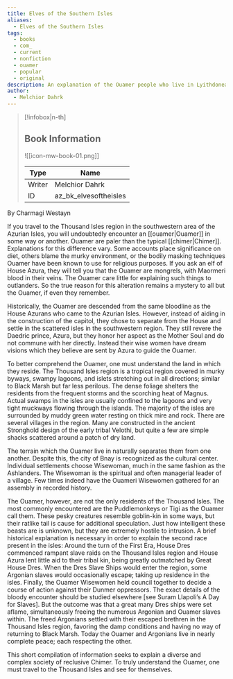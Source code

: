 ```yaml
---
title: Elves of the Southern Isles
aliases:
  - Elves of the Southern Isles
tags:
  - books
  - com_
  - current
  - nonfiction
  - ouamer
  - popular
  - original
description: An explanation of the Ouamer people who live in Lyithdonea.
author:
  - Melchior Dahrk
---
```

> [!infobox|n-th]
> 
> ## Book Information
> 
> ![[icon-mw-book-01.png]]
> 
> | Type | Name |
> | --- | --- |
> | Writer | Melchior Dahrk |
> | ID | az_bk_elvesoftheisles |

By Charmagi Westayn

If you travel to the Thousand Isles region in the southwestern area of the Azurian Isles, you will undoubtedly encounter an [[ouamer|Ouamer]] in some way or another. Ouamer are paler than the typical [[chimer|Chimer]]. Explanations for this difference vary. Some accounts place significance on diet, others blame the murky environment, or the bodily masking techniques Ouamer have been known to use for religious purposes. If you ask an elf of House Azura, they will tell you that the Ouamer are mongrels, with Maormeri blood in their veins. The Ouamer care little for explaining such things to outlanders. So the true reason for this alteration remains a mystery to all but the Ouamer, if even they remember.

Historically, the Ouamer are descended from the same bloodline as the House Azurans who came to the Azurian Isles. However, instead of aiding in the construction of the capitol, they chose to separate from the House and settle in the scattered isles in the southwestern region. They still revere the Daedric prince, Azura, but they honor her aspect as the Mother Soul and do not commune with her directly. Instead their wise women have dream visions which they believe are sent by Azura to guide the Ouamer.

To better comprehend the Ouamer, one must understand the land in which they reside. The Thousand Isles region is a tropical region covered in murky byways, swampy lagoons, and islets stretching out in all directions; similar to Black Marsh but far less perilous. The dense foliage shelters the residents from the frequent storms and the scorching heat of Magnus. Actual swamps in the isles are usually confined to the lagoons and very tight muckways flowing through the islands. The majority of the isles are surrounded by muddy green water resting on thick mire and rock. There are several villages in the region. Many are constructed in the ancient Stronghold design of the early tribal Velothi, but quite a few are simple shacks scattered around a patch of dry land.

The terrain which the Ouamer live in naturally separates them from one another. Despite this, the city of Bnay is recognized as the cultural center. Individual settlements choose Wisewoman, much in the same fashion as the Ashlanders. The Wisewoman is the spiritual and often managerial leader of a village. Few times indeed have the Ouameri Wisewomen gathered for an assembly in recorded history.

The Ouamer, however, are not the only residents of the Thousand Isles. The most commonly encountered are the Puddlemonkeys or Tigi as the Ouamer call them. These pesky creatures resemble goblin-kin in some ways, but their ratlike tail is cause for additional speculation. Just how intelligent these beasts are is unknown, but they are extremely hostile to intrusion. A brief historical explanation is necessary in order to explain the second race present in the isles: Around the turn of the First Era, House Dres commenced rampant slave raids on the Thousand Isles region and House Azura lent little aid to their tribal kin, being greatly outmatched by Great House Dres. When the Dres Slave Ships would enter the region, some Argonian slaves would occasionally escape; taking up residence in the isles. Finally, the Ouamer Wisewomen held council together to decide a course of action against their Dunmer oppressors. The exact details of the bloody encounter should be studied elsewhere [see Suram Llapoli’s A Day for Slaves]. But the outcome was that a great many Dres ships were set aflame, simultaneously freeing the numerous Argonian and Ouamer slaves within. The freed Argonians settled with their escaped brethren in the Thousand Isles region, favoring the damp conditions and having no way of returning to Black Marsh. Today the Ouamer and Argonians live in nearly complete peace; each respecting the other.

This short compilation of information seeks to explain a diverse and complex society of reclusive Chimer. To truly understand the Ouamer, one must travel to the Thousand Isles and see for themselves.